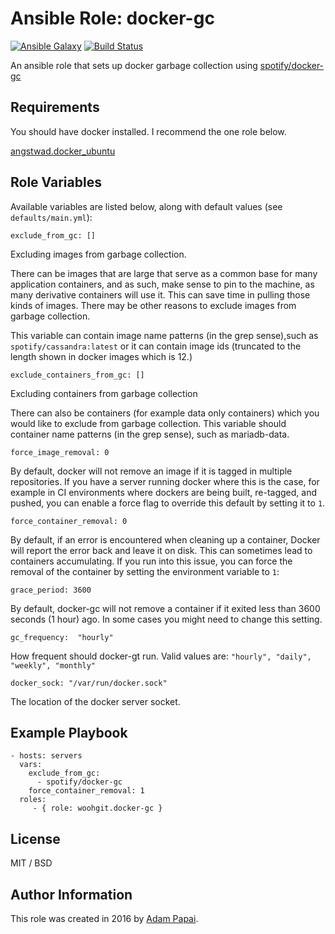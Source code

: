 Ansible Role: docker-gc
=========

[![Ansible Galaxy](http://img.shields.io/badge/ansible--galaxy-woohgit.docker--gc-blue.svg)](https://galaxy.ansible.com/woohgit/docker-gc/) [![Build Status](https://travis-ci.org/woohgit/ansible-role-docker-gc.svg?branch=master)](https://travis-ci.org/woohgit/ansible-role-teleport)


An ansible role that sets up docker garbage collection using [spotify/docker-gc](https://github.com/spotify/docker-gc)

Requirements
------------

You should have docker installed. I recommend the one role below.

[angstwad.docker_ubuntu](https://galaxy.ansible.com/angstwad/docker_ubuntu/)

Role Variables
--------------

Available variables are listed below, along with default values (see `defaults/main.yml`):

	exclude_from_gc: []

Excluding images from garbage collection.

There can be images that are large that serve as a common base for many application containers, and as such, make sense to pin to the machine, as many derivative containers will use it. This can save time in pulling those kinds of images. There may be other reasons to exclude images from garbage collection.

This variable can contain image name patterns (in the grep sense),such as `spotify/cassandra:latest` or it can contain image ids (truncated to the length shown in docker images which is 12.)


	exclude_containers_from_gc: []

Excluding containers from garbage collection

There can also be containers (for example data only containers) which you would like to exclude from garbage collection. This variable should container name patterns (in the grep sense), such as mariadb-data.

	force_image_removal: 0

By default, docker will not remove an image if it is tagged in multiple repositories. If you have a server running docker where this is the case, for example in CI environments where dockers are being built, re-tagged, and pushed, you can enable a force flag to override this default by setting it to `1`.

	force_container_removal: 0

By default, if an error is encountered when cleaning up a container, Docker will report the error back and leave it on disk. This can sometimes lead to containers accumulating. If you run into this issue, you can force the removal of the container by setting the environment variable to `1`:

	grace_period: 3600

By default, docker-gc will not remove a container if it exited less than 3600 seconds (1 hour) ago. In some cases you might need to change this setting.

	gc_frequency:  "hourly"

How frequent should docker-gt run. Valid values are: `"hourly", "daily", "weekly", "monthly"`

	docker_sock: "/var/run/docker.sock"

The location of the docker server socket.


Example Playbook
----------------

    - hosts: servers
      vars:
        exclude_from_gc:
          - spotify/docker-gc
        force_container_removal: 1
      roles:
         - { role: woohgit.docker-gc }

License
-------

MIT / BSD


Author Information
------------------

This role was created in 2016 by [Adam Papai](http://www.wooh.hu).
